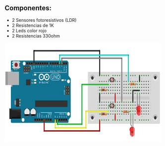 ## Componentes:
* 2 Sensores fotoresistivos (LDR)
* 2 Resistencias de 1K
* 2 Leds color rojo
* 2 Resistencias 330ohm

<img src="https://github.com/Peyutron/Arduino_examples/blob/main/arduino_basic_crossing_level_ldr/UNO_LDR_crossing_road.png" height="320" />
